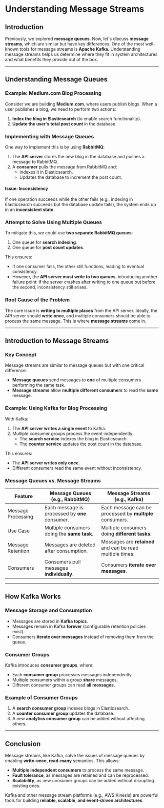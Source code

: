# Understanding Message Streams

## Introduction

Previously, we explored **message queues**. Now, let's discuss **message streams**, which are similar but have key differences. One of the most well-known tools for message streams is **Apache Kafka**. Understanding message streams helps us determine where they fit in system architectures and what benefits they provide out of the box.

---

## Understanding Message Queues

### Example: Medium.com Blog Processing

Consider we are building **Medium.com**, where users publish blogs. When a user publishes a blog, we need to perform two actions:

1. **Index the blog in Elasticsearch** (to enable search functionality).
2. **Update the user's total post count** in the database.

### Implementing with Message Queues

One way to implement this is by using **RabbitMQ**:

1. The **API server** stores the new blog in the database and pushes a message to RabbitMQ.
2. A **consumer** pulls the message from RabbitMQ and:
   - Indexes it in Elasticsearch.
   - Updates the database to increment the post count.

#### Issue: Inconsistency

If one operation succeeds while the other fails (e.g., indexing in Elasticsearch succeeds but the database update fails), the system ends up in an **inconsistent state**.

### Attempt to Solve Using Multiple Queues

To mitigate this, we could use **two separate RabbitMQ queues**:

1. One queue for **search indexing**.
2. One queue for **post count updates**.

This ensures:

- If one consumer fails, the other still functions, leading to eventual consistency.
- However, the **API server must write to two queues**, introducing another failure point: if the server crashes after writing to one queue but before the second, inconsistency still arises.

### Root Cause of the Problem

The core issue is **writing to multiple places** from the API server. Ideally, the API server should **write once**, and multiple consumers should be able to process the same message. This is where **message streams** come in.

---

## Introduction to Message Streams

### Key Concept

Message streams are similar to message queues but with one critical difference:

- **Message queues** send messages to **one** of multiple consumers performing the same task.
- **Message streams** allow **multiple different consumers** to read the **same** message.

### Example: Using Kafka for Blog Processing

With Kafka:

1. The **API server writes a single event** to Kafka.
2. Multiple consumer groups process the event independently:
   - The **search service** indexes the blog in Elasticsearch.
   - The **counter service** updates the post count in the database.

This ensures:

- The **API server writes only once**.
- Different consumers read the same event without inconsistency.

### Message Queues vs. Message Streams

| Feature            | Message Queues (e.g., RabbitMQ)                | Message Streams (e.g., Kafka)                             |
| ------------------ | ---------------------------------------------- | --------------------------------------------------------- |
| Message Processing | Each message is processed by **one** consumer. | Each message can be processed by **multiple** consumers.  |
| Use Case           | Multiple consumers doing the **same task**.    | Multiple consumers doing **different tasks**.             |
| Message Retention  | Messages are deleted after consumption.        | Messages are **retained** and can be read multiple times. |
| Consumers          | Consumers pull messages **individually**.      | Consumers **iterate over messages**.                      |

---

## How Kafka Works

### Message Storage and Consumption

- Messages are stored in **Kafka topics**.
- Messages remain in Kafka **forever** (configurable retention policies exist).
- Consumers **iterate over messages** instead of removing them from the queue.

### Consumer Groups

Kafka introduces **consumer groups**, where:

- Each **consumer group** processes messages independently.
- Multiple consumers within a group **share** messages.
- Different consumer groups can read **all messages**.

### Example of Consumer Groups

1. A **search consumer group** indexes blogs in Elasticsearch.
2. A **counter consumer group** updates the database.
3. A new **analytics consumer group** can be added without affecting others.

---

## Conclusion

Message streams, like Kafka, solve the issues of message queues by enabling **write-once, read-many** semantics. This allows:

- **Multiple independent consumers** to process the same message.
- **Fault tolerance**, as messages are retained and can be reprocessed.
- **Scalability**, as new consumer groups can be added without disrupting existing ones.

Kafka and other message stream platforms (e.g., AWS Kinesis) are powerful tools for building **reliable, scalable, and event-driven architectures**.
